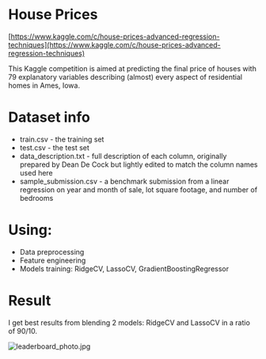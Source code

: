 # House Prices

[https://www.kaggle.com/c/house-prices-advanced-regression-techniques](https://www.kaggle.com/c/house-prices-advanced-regression-techniques)

This Kaggle competition is aimed at predicting the final price of houses with 79 explanatory variables describing (almost) every aspect of residential homes in Ames, Iowa.

# Dataset info

* train.csv - the training set
* test.csv - the test set
* data_description.txt - full description of each column, originally prepared by Dean De Cock but lightly edited to match the column names used here
* sample_submission.csv - a benchmark submission from a linear regression on year and month of sale, lot square footage, and number of bedrooms

# Using:

* Data preprocessing
* Feature engineering
* Models training: RidgeCV, LassoCV, GradientBoostingRegressor

# Result

I get best results from blending 2 models: RidgeCV and LassoCV in a ratio of 90/10.

![leaderboard_photo.jpg]({{site.baseurl}}/https://github.com/MarinkaPo/House_Prices/blob/main/additionally/leaderboard_photo.jpg)



